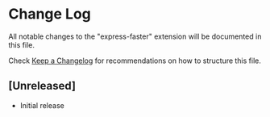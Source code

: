 # Change Log

All notable changes to the "express-faster" extension will be documented in this file.

Check [Keep a Changelog](http://keepachangelog.com/) for recommendations on how to structure this file.

## [Unreleased]

- Initial release